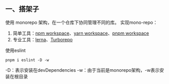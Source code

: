## 一、搭架子
使用 monorepo 架构，在一个仓库下协同管理不同的库。
实现mono-repo：
1. 简单工具：[npm workspace](https://docs.npmjs.com/cli/v7/using-npm/workspaces)、[yarn workspace](https://classic.yarnpkg.com/en/docs/workspaces)、[pnpm workspace](https://pnpm.io/zh/workspaces)
2. 专业工具：[lerna](https://www.lernajs.cn/)、[Turborepo](https://turbo-pack.cn/repo/docs)

使用eslint
```
pnpm i eslint -D -w
```
-D：表示安装在devDependencies
-w：由于当前是monorepo架构，-w表示安装在根目录